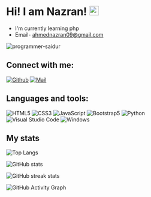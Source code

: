 # Hi! I am Nazran! <img src="https://media.giphy.com/media/hvRJCLFzcasrR4ia7z/giphy.gif" width="25px">

- I'm currently learning php
- Email- ahmednazran09@gmail.com

<p align="left"> <img src="https://komarev.com/ghpvc/?username=Ahmed-Nazran&label=Profile%20views&color=00008b&style=flat" alt="programmer-saidur" /> </p>

## Connect with me:

[![Github](https://img.shields.io/badge/GitHub-100000?style=for-the-badge&logo=github&logoColor=white)](https://github.com/Ahmed-Nazran)
[![Mail](https://img.shields.io/badge/Gmail-D14836?style=for-the-badge&logo=gmail&logoColor=white)](mailto:ahmednazran09@gmail.com)

## Languages and tools:

![HTML5](https://img.shields.io/badge/HTML5-E34F26?style=for-the-badge&logo=html5&logoColor=white)
![CSS3](https://img.shields.io/badge/CSS3-1572B6?style=for-the-badge&logo=css3&logoColor=white)
![JavaScript](https://img.shields.io/badge/JavaScript-F7DF1E?style=for-the-badge&logo=javascript&logoColor=black)
![Bootstrap5](https://img.shields.io/badge/Bootstrap-563D7C?style=for-the-badge&logo=bootstrap&logoColor=white)
![Python](https://img.shields.io/badge/python-3670A0?style=for-the-badge&logo=python&logoColor=ffdd54)
![Visual Studio Code](https://img.shields.io/badge/Visual_Studio_Code-0078D4?style=for-the-badge&logo=visual%20studio%20code&logoColor=white)
![Windows](https://img.shields.io/badge/Windows-0078D6?style=for-the-badge&logo=windows&logoColor=white)

## My stats

![Top Langs](https://github-readme-stats.vercel.app/api/top-langs/?username=Ahmed-Nazran&hide_border=true&theme=prussian)

![GitHub stats](https://github-readme-stats.vercel.app/api?username=Ahmed-Nazran&show_icons=true&hide_border=true&theme=prussian)  

![GitHub streak stats](https://github-readme-streak-stats.herokuapp.com/?user=Ahmed-Nazran&theme=prussian)  
 

![GitHub Activity Graph](https://activity-graph.herokuapp.com/graph?username=Ahmed-Nazran&theme=tokyonight&bg_color=0d1117&color=319e94&line=6fa4fc&point=FFFFFF&hide_border=true) 
